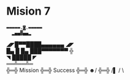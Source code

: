 # Mision 7

    ▬▬▬▬▬.◙.▬▬▬▬▬  
      ▂▄▄▓▄▄▂  
   ◢◤█▀▀████▄▄▄▄▄▄ ◢◤  
   █▄ █ █▄ ███▀▀▀▀▀▀▀ ╬  
   ◥ █████ ◤  
    ══╩══╩═  
      ╬═╬ Mission 
      ╬═╬ Success
      ╬═╬    ☻/
      ╬═╬   /▌
            / \